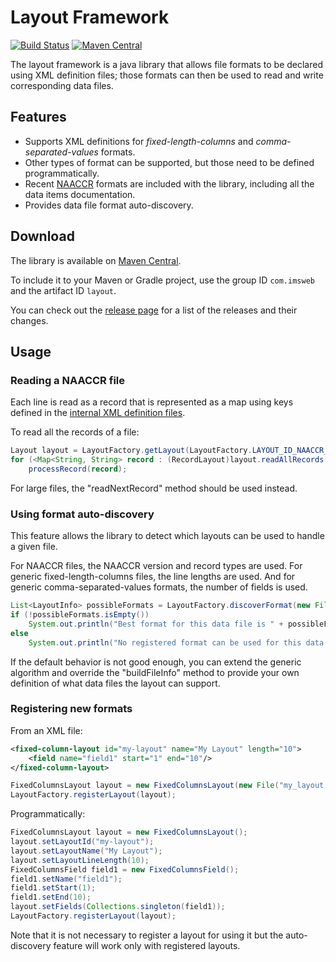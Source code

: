 # Layout Framework

[![Build Status](https://travis-ci.org/imsweb/layout.svg?branch=master)](https://travis-ci.org/imsweb/layout)
[![Maven Central](https://maven-badges.herokuapp.com/maven-central/com.imsweb/layout/badge.svg)](https://maven-badges.herokuapp.com/maven-central/com.imsweb/layout)

The layout framework is a java library  that allows file formats to be declared using XML definition files;
those formats can then be used to read and write corresponding data files.

## Features

* Supports XML definitions for *fixed-length-columns* and *comma-separated-values* formats.
* Other types of format can be supported, but those need to be defined programmatically.
* Recent [NAACCR](http://www.naaccr.org/) formats are included with the library, including all the data items documentation.
* Provides data file format auto-discovery.

## Download

The library is available on [Maven Central](http://search.maven.org/#search%7Cga%7C1%7Cg%3A%22com.imsweb%22%20AND%20a%3A%22layout%22).

To include it to your Maven or Gradle project, use the group ID `com.imsweb` and the artifact ID `layout`.

You can check out the [release page](https://github.com/imsweb/layout/releases) for a list of the releases and their changes.

## Usage

### Reading a NAACCR file

Each line is read as a record that is represented as a map using keys defined
in the [internal XML definition files](https://github.com/imsweb/layout/tree/master/src/main/resources/layout/fixed/naaccr). 

To read all the records of a file:

``` java
Layout layout = LayoutFactory.getLayout(LayoutFactory.LAYOUT_ID_NAACCR_16_ABSTRACT);
for (<Map<String, String> record : (RecordLayout)layout.readAllRecords(new File("my_file.txt")))
    processRecord(record);
```

For large files, the "readNextRecord" method should be used instead.

### Using format auto-discovery

This feature allows the library to detect which layouts can be used to handle a given file.

For NAACCR files, the NAACCR version and record types are used. For generic fixed-length-columns files,
the line lengths are used. And for generic comma-separated-values formats, the number of fields is used.

``` java
List<LayoutInfo> possibleFormats = LayoutFactory.discoverFormat(new File("my_file.txt"));
if (!possibleFormats.isEmpty())
    System.out.println("Best format for this data file is " + possibleFormats.get(0));
else
    System.out.println("No registered format can be used for this data file");
```

If the default behavior is not good enough, you can extend the generic algorithm and override the
"buildFileInfo" method to provide your own definition of what data files the layout can support.

### Registering new formats

From an XML file:

``` xml
<fixed-column-layout id="my-layout" name="My Layout" length="10">
    <field name="field1" start="1" end="10"/>
</fixed-column-layout>
```

``` java
FixedColumnsLayout layout = new FixedColumnsLayout(new File("my_layout.xml"))
LayoutFactory.registerLayout(layout);
```

Programmatically:

``` java
FixedColumnsLayout layout = new FixedColumnsLayout();
layout.setLayoutId("my-layout");
layout.setLayoutName("My Layout");
layout.setLayoutLineLength(10);
FixedColumnsField field1 = new FixedColumnsField();
field1.setName("field1");
field1.setStart(1);
field1.setEnd(10);
layout.setFields(Collections.singleton(field1));
LayoutFactory.registerLayout(layout);
````

Note that it is not necessary to register a layout for using it but the auto-discovery feature will work only with registered layouts.

